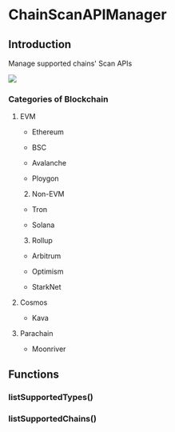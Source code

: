 # ChainScanAPIManager

## Introduction

Manage supported chains' Scan APIs

![](D:\STUDY\JHU\ISI\CAPSTONE\DOC\images\chain_scan_api_manager.svg)

### Categories of Blockchain

1. EVM

   - Ethereum

   - BSC

   - Avalanche

   - Ploygon

	2. Non-EVM

    - Tron

    - Solana

	3. Rollup

    - Arbitrum

    - Optimism
    - StarkNet

4. Cosmos
   - Kava

5. Parachain
   - Moonriver

## Functions

### listSupportedTypes()

### listSupportedChains()